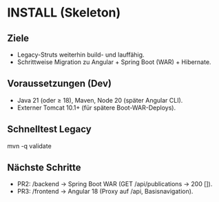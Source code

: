 # INSTALL (Skeleton)
## Ziele
- Legacy-Struts weiterhin build- und lauffähig.
- Schrittweise Migration zu Angular + Spring Boot (WAR) + Hibernate.

## Voraussetzungen (Dev)
- Java 21 (oder ≥ 18), Maven, Node 20 (später Angular CLI).
- Externer Tomcat 10.1+ (für spätere Boot-WAR-Deploys).

## Schnelltest Legacy
mvn -q validate

## Nächste Schritte
- PR2: /backend → Spring Boot WAR (GET /api/publications → 200 []).
- PR3: /frontend → Angular 18 (Proxy auf /api, Basisnavigation).

